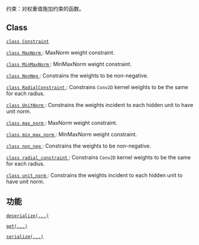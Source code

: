 约束：对权重值施加约束的函数。

## Class 
[ `class Constraint` ](https://tensorflow.google.cn/api_docs/python/tf/keras/constraints/Constraint)

[ `class MaxNorm` ](https://tensorflow.google.cn/api_docs/python/tf/keras/constraints/MaxNorm): MaxNorm weight constraint.

[ `class MinMaxNorm` ](https://tensorflow.google.cn/api_docs/python/tf/keras/constraints/MinMaxNorm): MinMaxNorm weight constraint.

[ `class NonNeg` ](https://tensorflow.google.cn/api_docs/python/tf/keras/constraints/NonNeg): Constrains the weights to be non-negative.

[ `class RadialConstraint` ](https://tensorflow.google.cn/api_docs/python/tf/keras/constraints/RadialConstraint): Constrains  `Conv2D`  kernel weights to be the same for each radius.

[ `class UnitNorm` ](https://tensorflow.google.cn/api_docs/python/tf/keras/constraints/UnitNorm): Constrains the weights incident to each hidden unit to have unit norm.

[ `class max_norm` ](https://tensorflow.google.cn/api_docs/python/tf/keras/constraints/MaxNorm): MaxNorm weight constraint.

[ `class min_max_norm` ](https://tensorflow.google.cn/api_docs/python/tf/keras/constraints/MinMaxNorm): MinMaxNorm weight constraint.

[ `class non_neg` ](https://tensorflow.google.cn/api_docs/python/tf/keras/constraints/NonNeg): Constrains the weights to be non-negative.

[ `class radial_constraint` ](https://tensorflow.google.cn/api_docs/python/tf/keras/constraints/RadialConstraint): Constrains  `Conv2D`  kernel weights to be the same for each radius.

[ `class unit_norm` ](https://tensorflow.google.cn/api_docs/python/tf/keras/constraints/UnitNorm): Constrains the weights incident to each hidden unit to have unit norm.

## 功能
[ `deserialize(...)` ](https://tensorflow.google.cn/api_docs/python/tf/keras/constraints/deserialize)

[ `get(...)` ](https://tensorflow.google.cn/api_docs/python/tf/keras/constraints/get)

[ `serialize(...)` ](https://tensorflow.google.cn/api_docs/python/tf/keras/constraints/serialize)

